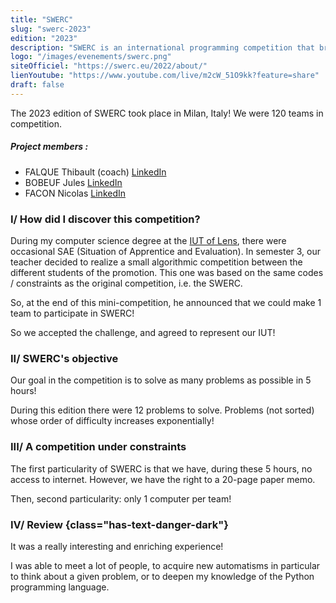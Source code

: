 ```yaml
---
title: "SWERC"
slug: "swerc-2023"
edition: "2023"
description: "SWERC is an international programming competition that brings together the best and brightest teams from the southwestern region of Europe to solve complex problems in a limited time."
logo: "/images/evenements/swerc.png"
siteOfficiel: "https://swerc.eu/2022/about/"
lienYoutube: "https://www.youtube.com/live/m2cW_51O9kk?feature=share"
draft: false
---
```


The 2023 edition of SWERC took place in Milan, Italy! We were 120 teams in competition.

##### Project members :

- FALQUE Thibault (coach) [LinkedIn](https://www.linkedin.com/in/thibaultfalque/)
- BOBEUF Jules [LinkedIn](https://www.linkedin.com/in/bobeuf-jules/)
- FACON Nicolas [LinkedIn](https://www.linkedin.com/in/nicolas-facon/)

### I/ How did I discover this competition?

During my computer science degree at the [IUT of Lens](http://www.iut-lens.univ-artois.fr/), there were occasional SAE (Situation of Apprentice and Evaluation).
In semester 3, our teacher decided to realize a small algorithmic competition between the different students of the promotion.
This one was based on the same codes / constraints as the original competition, i.e. the SWERC.

So, at the end of this mini-competition, he announced that we could make 1 team to participate in SWERC!

So we accepted the challenge, and agreed to represent our IUT!

### II/ SWERC's objective

Our goal in the competition is to solve as many problems as possible in 5 hours!

During this edition there were 12 problems to solve. Problems (not sorted) whose order of difficulty increases exponentially!

### III/ A competition under constraints

The first particularity of SWERC is that we have, during these 5 hours, no access to internet.
However, we have the right to a 20-page paper memo.

Then, second particularity: only 1 computer per team!

### IV/ Review {class="has-text-danger-dark"}

It was a really interesting and enriching experience!

I was able to meet a lot of people, to acquire new automatisms in particular to think about a given problem, or to deepen my knowledge of the Python programming language.